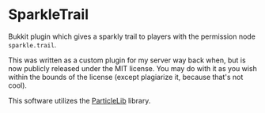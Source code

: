 # SparkleTrail

Bukkit plugin which gives a sparkly trail to players with the permission node `sparkle.trail`.

This was written as a custom plugin for my server way back when, but is now publicly released under the MIT license. You may do
with it as you wish within the bounds of the license (except plagiarize it, because that's not cool).

This software utilizes the [ParticleLib](https://github.com/caseif/ParticleLib) library.
